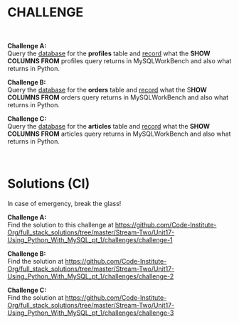 CHALLENGE
=========

 

**Challenge A:**  
Query the [database](http://codeinstitute.wpengine.com/glossary/database/) for
the **profiles** table
and [record](http://codeinstitute.wpengine.com/glossary/record/) what the **SHOW
COLUMNS FROM** profiles query returns in MySQLWorkBench and also what returns in
Python.

**Challenge B:**  
Query the [database](http://codeinstitute.wpengine.com/glossary/database/) for
the **orders** table
and [record](http://codeinstitute.wpengine.com/glossary/record/) what the S**HOW
COLUMNS FROM** orders query returns in MySQLWorkBench and also what returns in
Python.

**Challenge C:**  
Query the [database](http://codeinstitute.wpengine.com/glossary/database/) for
the **articles** table
and [record](http://codeinstitute.wpengine.com/glossary/record/) what the **SHOW
COLUMNS FROM** articles query returns in MySQLWorkBench and also what returns in
Python.

 

Solutions (CI)
==============

In case of emergency, break the glass!

**Challenge A:**  
Find the solution to this challenge
at <https://github.com/Code-Institute-Org/full_stack_solutions/tree/master/Stream-Two/Unit17-Using_Python_With_MySQL_pt_1/challenges/challenge-1>

**Challenge B:**  
Find the solution
at <https://github.com/Code-Institute-Org/full_stack_solutions/tree/master/Stream-Two/Unit17-Using_Python_With_MySQL_pt_1/challenges/challenge-2>

**Challenge C:**  
Find the solution
at <https://github.com/Code-Institute-Org/full_stack_solutions/tree/master/Stream-Two/Unit17-Using_Python_With_MySQL_pt_1/challenges/challenge-3>
